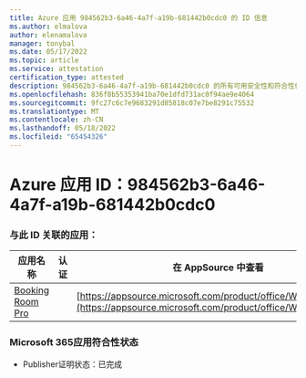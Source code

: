 ```yaml
---
title: Azure 应用 984562b3-6a46-4a7f-a19b-681442b0cdc0 的 ID 信息
ms.author: elmalova
author: elenamalova
manager: tonybal
ms.date: 05/17/2022
ms.topic: article
ms.service: attestation
certification_type: attested
description: 984562b3-6a46-4a7f-a19b-681442b0cdc0 的所有可用安全性和符合性信息信息。
ms.openlocfilehash: 836f8b55353941ba70e1dfd731ac0f94ae9e4064
ms.sourcegitcommit: 9fc27c6c7e9683291d85818c07e7be8291c75532
ms.translationtype: MT
ms.contentlocale: zh-CN
ms.lasthandoff: 05/18/2022
ms.locfileid: "65454326"
---
```

# <a name="azure-app-id-984562b3-6a46-4a7f-a19b-681442b0cdc0"></a>Azure 应用 ID：984562b3-6a46-4a7f-a19b-681442b0cdc0


### <a name="apps-associated-with-this-id"></a>与此 ID 关联的应用：
| **应用名称** | **认证** | **在 AppSource 中查看** |
|--------------|---------------|-----------------------|
| [Booking Room Pro](../forward/WA200003337.md) |  | [https://appsource.microsoft.com/product/office/WA200003337](https://appsource.microsoft.com/product/office/WA200003337) |

### <a name="microsoft-365-app-compliance-status"></a>Microsoft 365应用符合性状态
- Publisher证明状态：已完成
